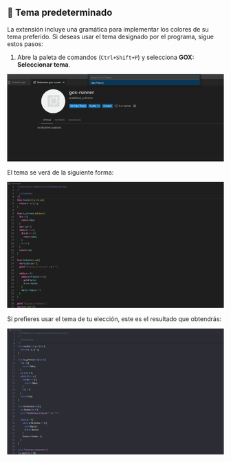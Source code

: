 ## 🎨 Tema predeterminado

La extensión incluye una gramática para implementar los colores de su tema preferido. Si deseas usar el tema designado por el programa, sigue estos pasos:

1. Abre la paleta de comandos (`Ctrl+Shift+P`) y selecciona **GOX: Seleccionar tema**.

![Seleccionar tema GOX](/docs/images/select-theme.png)

El tema se verá de la siguiente forma:

![Tema GOX predeterminado](/docs/images/example-theme.png)

Si prefieres usar el tema de tu elección, este es el resultado que obtendrás:

![Tema personalizado](/docs/images/example-theme2.png)

